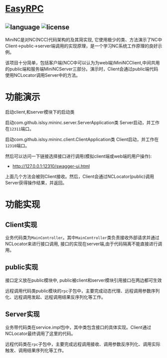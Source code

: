 # [EasyRPC](https://github.com/islsy/MiniNC)

![language](https://img.shields.io/badge/language-java-green.svg)
![license](https://img.shields.io/badge/license-Apache-brightgreen.svg)
---

MiniNC是对NC(NCC)代码架构的及其简实现, 它使用极少的类、方法演示了NC中Client->public->server端调用的实现原理，是一个学习NC系统工作原理的良好示例。

该项目十分简单，包括客户端(NCC中可以认为为web端)MiniNCClient,中间共用的public端和服务端MiniNCServer三部分。演示时，Client会通过public端代码使用NCLocator调用Server中的方法。

# 功能演示

启动client,和server模块下的启动类


启动com.github.islsy.mininc.server.ServerApplication类
Server启动，并工作在`12311`端口。

启动com.github.islsy.mininc.client.ClientApplication类
Client启动，并工作在`12310`端口。

然后可以访问一下链接选择接口进行调用(模拟client端或web端的用户操作):

- http://127.0.0.1:12310/swagger-ui.html

上面几个方法会被则Client接收。然后，Client会通过NCLocator(public)调用Server获得操作结果，并返回。

# 功能实现

## Client实现

业务代码类为`MainController`。其中`MainController`类负责接收外部请求并通过NCLocator来进行接口调用, 接口的实现在server端,由于代码隔离不能直接进行调用。


## public实现

接口定义放在public模块中, public被client和server模块引用接口在两边都可生效

远程调用代码类public模块的`rpc`子包中，主要完成动态代理、远程调用参数序列化、远程调用发起、远程调用结果反序列化等工作。

## Server实现

业务带代码类在service.impl包中，其中类包含接口的具体实现。Client通过NCLocator最终调用了这里的代码。

远程代码类在`rpc`子包中，主要完成远程调用接收、调用参数反序列化、调用实际触发、调用结果序列化等工作。

